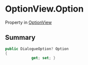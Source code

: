 # OptionView.Option

Property in [OptionView](/docs/api/csharp/yarn.unity.legacy.optionview.md)

## Summary



```csharp
public DialogueOption? Option
{
            get; set; }
```

